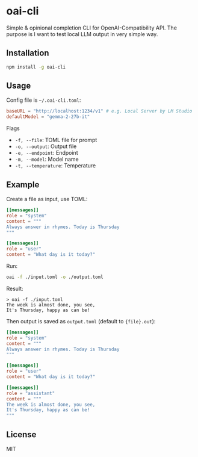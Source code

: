 # oai-cli

Simple & opinional completion CLI for OpenAI-Compatibility API. The purpose is I want to test local LLM output in very simple way.

## Installation

```bash
npm install -g oai-cli
```

## Usage

Config file is `~/.oai-cli.toml`:

```toml
baseURL = "http://localhost:1234/v1" # e.g. Local Server by LM Studio
defaultModel = "gemma-2-27b-it"
```

Flags

- `-f, --file`: TOML file for prompt
- `-o, --output`: Output file
- `-e, --endpoint`: Endpoint
- `-m, --model`: Model name
- `-t, --temperature`: Temperature

## Example

Create a file as input, use TOML:

```toml
[[messages]]
role = "system"
content = """
Always answer in rhymes. Today is Thursday
"""

[[messages]]
role = "user"
content = "What day is it today?"
```

Run:

```bash
oai -f ./input.toml -o ./output.toml
```

Result:

```
> oai -f ./input.toml
The week is almost done, you see,
It's Thursday, happy as can be!
```

Then output is saved as `output.toml` (default to `{file}.out`):

```toml
[[messages]]
role = "system"
content = """
Always answer in rhymes. Today is Thursday
"""

[[messages]]
role = "user"
content = "What day is it today?"

[[messages]]
role = "assistant"
content = """
The week is almost done, you see,
It's Thursday, happy as can be!
"""
```

## License

MIT
